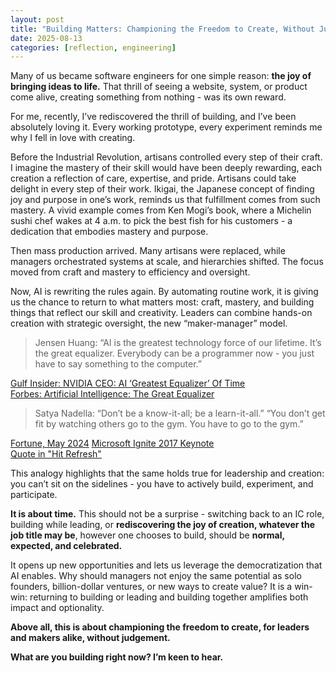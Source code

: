 ```yaml
---
layout: post
title: "Building Matters: Championing the Freedom to Create, Without Judgement"
date: 2025-08-13
categories: [reflection, engineering]
---
```


Many of us became software engineers for one simple reason: **the joy of bringing ideas to life.**
That thrill of seeing a website, system, or product come alive, creating something from nothing - was its own reward.

For me, recently, I’ve rediscovered the thrill of building, and I’ve been absolutely loving it. Every working prototype, every experiment reminds me why I fell in love with creating.

Before the Industrial Revolution, artisans controlled every step of their craft. 
I imagine the mastery of their skill would have been deeply rewarding, each creation a reflection of care, expertise, and pride. Artisans could take delight in every step of their work. 
Ikigai, the Japanese concept of finding joy and purpose in one’s work, reminds us that fulfillment comes from such mastery. A vivid example comes from Ken Mogi’s book, where a Michelin sushi chef wakes at 4 a.m. to pick the best fish for his customers - a dedication that embodies mastery and purpose.

Then mass production arrived. Many artisans were replaced, while managers orchestrated systems at scale, and hierarchies shifted. The focus moved from craft and mastery to efficiency and oversight.

Now, AI is rewriting the rules again. By automating routine work, it is giving us the chance to return to what matters most: craft, mastery, and building things that reflect our skill and creativity. Leaders can combine hands-on creation with strategic oversight, the new “maker-manager” model.

> Jensen Huang: “AI is the greatest technology force of our lifetime. It’s the great equalizer. Everybody can be a programmer now - you just have to say something to the computer.”

[Gulf Insider: NVIDIA CEO: AI ‘Greatest Equalizer’ Of Time](https://www.gulf-insider.com/nvidia-ceo-ai-greatest-equalizer-of-time/)  
[Forbes: Artificial Intelligence: The Great Equalizer](https://www.forbes.com/councils/forbestechcouncil/2023/08/16/artificial-intelligence-the-great-equalizer/)


> Satya Nadella: “Don’t be a know-it-all; be a learn-it-all.”
> “You don’t get fit by watching others go to the gym. You have to go to the gym.”

[Fortune, May 2024](https://fortune.com/2024/05/20/satya-nadella-microsoft-culture-growth-mindset-learn-it-alls-know-it-alls/)
[Microsoft Ignite 2017 Keynote](https://news.microsoft.com/speeches/satya-nadella-microsoft-ignite-2017/)  
[Quote in "Hit Refresh"](https://books.google.com/books?id=Qx4rDwAAQBAJ&pg=PA206#v=onepage&q&f=false)

This analogy highlights that the same holds true for leadership and creation: you can’t sit on the sidelines - you have to actively build, experiment, and participate. 

**It is about time.** This should not be a surprise - switching back to an IC role, building while leading, or **rediscovering the joy of creation, whatever the job title may be**, however one chooses to build, should be **normal, expected, and celebrated.**

It opens up new opportunities and lets us leverage the democratization that AI enables.
Why should managers not enjoy the same potential as solo founders, billion-dollar ventures, or new ways to create value? 
It is a win-win: returning to building or leading and building together amplifies both impact and optionality.

**Above all, this is about championing the freedom to create, for leaders and makers alike, without judgement.**

**What are you building right now? I’m keen to hear.**
